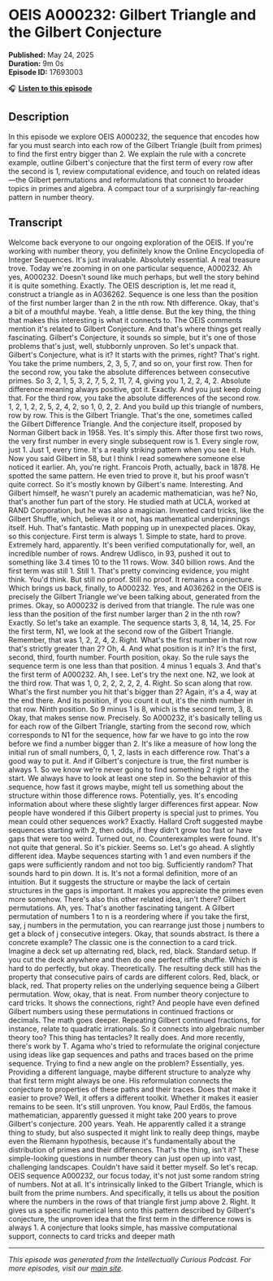 # OEIS A000232: Gilbert Triangle and the Gilbert Conjecture

**Published:** May 24, 2025  
**Duration:** 9m 0s  
**Episode ID:** 17693003

🎧 **[Listen to this episode](https://intellectuallycurious.buzzsprout.com/2529712/episodes/17693003-oeis-a000232-gilbert-triangle-and-the-gilbert-conjecture)**

## Description

In this episode we explore OEIS A000232, the sequence that encodes how far you must search into each row of the Gilbert Triangle (built from primes) to find the first entry bigger than 2. We explain the rule with a concrete example, outline Gilbert's conjecture that the first term of every row after the second is 1, review computational evidence, and touch on related ideas—the Gilbert permutations and reformulations that connect to broader topics in primes and algebra. A compact tour of a surprisingly far-reaching pattern in number theory.

## Transcript

Welcome back everyone to our ongoing exploration of the OEIS. If you're working with number theory, you definitely know the Online Encyclopedia of Integer Sequences. It's just invaluable. Absolutely essential. A real treasure trove. Today we're zooming in on one particular sequence, A000232. Ah yes, A000232. Doesn't sound like much perhaps, but well the story behind it is quite something. Exactly. The OEIS description is, let me read it, construct a triangle as in A036262. Sequence is one less than the position of the first number larger than 2 in the nth row. Nth difference. Okay, that's a bit of a mouthful maybe. Yeah, a little dense. But the key thing, the thing that makes this interesting is what it connects to. The OEIS comments mention it's related to Gilbert Conjecture. And that's where things get really fascinating. Gilbert's Conjecture, it sounds so simple, but it's one of those problems that's just, well, stubbornly unproven. So let's unpack that. Gilbert's Conjecture, what is it? It starts with the primes, right? That's right. You take the prime numbers, 2, 3, 5, 7, and so on, your first row. Then for the second row, you take the absolute differences between consecutive primes. So 3, 2, 1, 5, 3, 2, 7, 5, 2, 11, 7, 4, giving you 1, 2, 2, 4, 2. Absolute difference meaning always positive, got it. Exactly. And you just keep doing that. For the third row, you take the absolute differences of the second row. 1, 2, 1, 2, 2, 5, 2, 4, 2, so 1, 0, 2, 2. And you build up this triangle of numbers, row by row. This is the Gilbert Triangle. That's the one, sometimes called the Gilbert Difference Triangle. And the conjecture itself, proposed by Norman Gilbert back in 1958. Yes. It's simply this. After those first two rows, the very first number in every single subsequent row is 1. Every single row, just 1. Just 1, every time. It's a really striking pattern when you see it. Huh. Now you said Gilbert in 58, but I think I read somewhere someone else noticed it earlier. Ah, you're right. Francois Proth, actually, back in 1878. He spotted the same pattern. He even tried to prove it, but his proof wasn't quite correct. So it's mostly known by Gilbert's name. Interesting. And Gilbert himself, he wasn't purely an academic mathematician, was he? No, that's another fun part of the story. He studied math at UCLA, worked at RAND Corporation, but he was also a magician. Invented card tricks, like the Gilbert Shuffle, which, believe it or not, has mathematical underpinnings itself. Huh. That's fantastic. Math popping up in unexpected places. Okay, so this conjecture. First term is always 1. Simple to state, hard to prove. Extremely hard, apparently. It's been verified computationally for, well, an incredible number of rows. Andrew Udlisco, in 93, pushed it out to something like 3.4 times 10 to the 11 rows. Wow. 340 billion rows. And the first term was still 1. Still 1. That's pretty convincing evidence, you might think. You'd think. But still no proof. Still no proof. It remains a conjecture. Which brings us back, finally, to A000232. Yes, and A036262 in the OEIS is precisely the Gilbert Triangle we've been talking about, generated from the primes. Okay, so A000232 is derived from that triangle. The rule was one less than the position of the first number larger than 2 in the nth row? Exactly. So let's take an example. The sequence starts 3, 8, 14, 14, 25. For the first term, N1, we look at the second row of the Gilbert Triangle. Remember, that was 1, 2, 2, 4, 2. Right. What's the first number in that row that's strictly greater than 2? Oh, 4. And what position is it in? It's the first, second, third, fourth number. Fourth position, okay. So the rule says the sequence term is one less than that position. 4 minus 1 equals 3. And that's the first term of A000232. Ah, I see. Let's try the next one. N2, we look at the third row. That was 1, 0, 2, 2, 2, 2, 2, 4. Right. So scan along that row. What's the first number you hit that's bigger than 2? Again, it's a 4, way at the end there. And its position, if you count it out, it's the ninth number in that row. Ninth position. So 9 minus 1 is 8, which is the second term, 3, 8. Okay, that makes sense now. Precisely. So A000232, it's basically telling us for each row of the Gilbert Triangle, starting from the second row, which corresponds to N1 for the sequence, how far we have to go into the row before we find a number bigger than 2. It's like a measure of how long the initial run of small numbers, 0, 1, 2, lasts in each difference row. That's a good way to put it. And if Gilbert's conjecture is true, the first number is always 1. So we know we're never going to find something 2 right at the start. We always have to look at least one step in. So the behavior of this sequence, how fast it grows maybe, might tell us something about the structure within those difference rows. Potentially, yes. It's encoding information about where these slightly larger differences first appear. Now people have wondered if this Gilbert property is special just to primes. You mean could other sequences work? Exactly. Hallard Croft suggested maybe sequences starting with 2, then odds, if they didn't grow too fast or have gaps that were too weird. Turned out, no. Counterexamples were found. It's not quite that general. So it's pickier. Seems so. Let's go ahead. A slightly different idea. Maybe sequences starting with 1 and even numbers if the gaps were sufficiently random and not too big. Sufficiently random? That sounds hard to pin down. It is. It's not a formal definition, more of an intuition. But it suggests the structure or maybe the lack of certain structures in the gaps is important. It makes you appreciate the primes even more somehow. There's also this other related idea, isn't there? Gilbert permutations. Ah, yes. That's another fascinating tangent. A Gilbert permutation of numbers 1 to n is a reordering where if you take the first, say, j numbers in the permutation, you can rearrange just those j numbers to get a block of j consecutive integers. Okay, that sounds abstract. Is there a concrete example? The classic one is the connection to a card trick. Imagine a deck set up alternating red, black, red, black. Standard setup. If you cut the deck anywhere and then do one perfect riffle shuffle. Which is hard to do perfectly, but okay. Theoretically. The resulting deck still has the property that consecutive pairs of cards are different colors. Red, black, or black, red. That property relies on the underlying sequence being a Gilbert permutation. Wow, okay, that is neat. From number theory conjecture to card tricks. It shows the connections, right? And people have even defined Gilbert numbers using these permutations in continued fractions or decimals. The math goes deeper. Repeating Gilbert continued fractions, for instance, relate to quadratic irrationals. So it connects into algebraic number theory too? This thing has tentacles? It really does. And more recently, there's work by T. Agama who's tried to reformulate the original conjecture using ideas like gap sequences and paths and traces based on the prime sequence. Trying to find a new angle on the problem? Essentially, yes. Providing a different language, maybe different structure to analyze why that first term might always be one. His reformulation connects the conjecture to properties of these paths and their traces. Does that make it easier to prove? Well, it offers a different toolkit. Whether it makes it easier remains to be seen. It's still unproven. You know, Paul Erdős, the famous mathematician, apparently guessed it might take 200 years to prove Gilbert's conjecture. 200 years. Yeah. He apparently called it a strange thing to study, but also suspected it might link to really deep things, maybe even the Riemann hypothesis, because it's fundamentally about the distribution of primes and their differences. That's the thing, isn't it? These simple-looking questions in number theory can just open up into vast, challenging landscapes. Couldn't have said it better myself. So let's recap. OEIS sequence A000232, our focus today, it's not just some random string of numbers. Not at all. It's intrinsically linked to the Gilbert Triangle, which is built from the prime numbers. And specifically, it tells us about the position where the numbers in the rows of that triangle first jump above 2. Right. It gives us a specific numerical lens onto this pattern described by Gilbert's conjecture, the unproven idea that the first term in the difference rows is always 1. A conjecture that looks simple, has massive computational support, connects to card tricks and deeper math

---
*This episode was generated from the Intellectually Curious Podcast. For more episodes, visit our [main site](https://intellectuallycurious.buzzsprout.com).*
